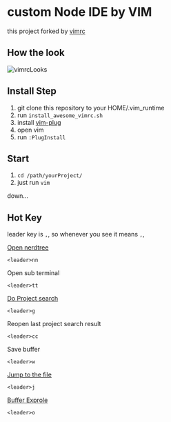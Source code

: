 custom Node IDE by VIM
==============================

this project forked by [vimrc](https://github.com/amix/vimrc)


How the look
-------------

![vimrcLooks](https://chrischou2018.github.io/img/lib/vimrc.png)


Install Step
-------

1. git clone this repository to your HOME/.vim_runtime
2. run `install_awesome_vimrc.sh`
3. install [vim-plug](https://github.com/junegunn/vim-plug)
4. open vim
5. run `:PlugInstall` 

Start
------------

1. `cd /path/yourProject/`
2. just run `vim`

down...


Hot Key
------------

leader  key is `,`, so whenever you see <leader> it means `,`,

[Open nerdtree](https://github.com/scrooloose/nerdtree)

`<leader>nn`

Open sub terminal

`<leader>tt`

[Do Project search](https://github.com/mileszs/ack.vim)

`<leader>g`

Reopen last project search result

`<leader>cc`

Save buffer

`<leader>w`

[Jump to the file](https://github.com/kien/ctrlp.vim)

`<leader>j`

[Buffer Exprole](https://github.com/vim-scripts/bufexplorer.zip)

`<leader>o`

